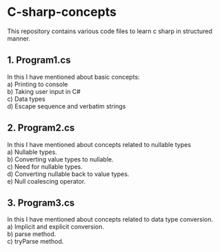 # C-sharp-concepts
This repository contains various code files to learn c sharp in structured manner.

## 1. Program1.cs <br>
In this I have mentioned about basic concepts:<br>
a) Printing to console<br>
b) Taking user input in C#<br>
c) Data types<br>
d) Escape sequence and verbatim strings<br>

## 2. Program2.cs <br>
In this I have mentioned about concepts related to nullable types<br>
a) Nullable types.<br>
b) Converting value types to nullable.<br>
c) Need for nullable types.<br>
d) Converting nullable back to value types.<br>
e) Null coalescing operator. <br>

## 3. Program3.cs <br>
In this I have mentioned about concepts related to data type conversion.<br>
a) Implicit and explicit conversion.<br>
b) parse method.<br>
c) tryParse method.<br>